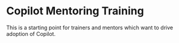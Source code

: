 # Copilot Mentoring Training

This is a starting point for trainers and mentors which want to drive adoption of Copilot.
